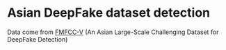 # Asian DeepFake dataset detection
 
Data come from [FMFCC-V](https://pan.baidu.com/s/1wF87JgSbX_buqsc4eX-2FQ#list/path=%2F) (An Asian Large-Scale Challenging Dataset for DeepFake Detection)